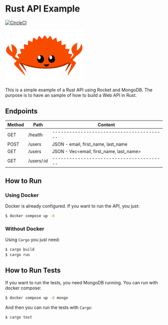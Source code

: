 # Rust API Example
[![CircleCI](https://circleci.com/gh/jhkersul/rust-api-example/tree/main.svg?style=svg)](https://circleci.com/gh/jhkersul/rust-api-example/tree/main)

<img src="docs/images/ferris.png" width=250>

This is a simple example of a Rust API using Rocket and MongoDB.
The purpose is to have an sample of how to build a Web API in Rust.

## Endpoints

| Method |    Path    |               Content                    |
| ------ | ---------- | ---------------------------------------- |
| GET    | /health    | ---------------------------------------- |
| POST   | /users     | JSON - email, first_name, last_name      |
| GET    | /users     | JSON - Vec<email, first_name, last_name> |
| GET    | /users/:id | ---------------------------------------- |

## How to Run

### Using Docker

Docker is already configured. If you want to run the API, you just:

```bash
$ docker compose up -d
```

### Without Docker

Using `Cargo` you just need:

```bash
$ cargo build
$ cargo run
```

## How to Run Tests

If you want to run the tests, you need MongoDB running. You can run with docker compose:

```bash
$ docker compose up -d mongo
```

And then you can run the tests with `Cargo`:

```bash
$ cargo test
```
